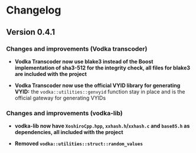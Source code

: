 # Changelog

## Version 0.4.1

### Changes and improvements (Vodka transcoder)

- **Vodka Transcoder now use blake3 instead of the Boost implementation of sha3-512 for the integrity check, all files for blake3 are included with the project**

- **Vodka Transcoder now use the official VYID library for generating VYID:** the `vodka::utilities::genvyid` function stay in place and is the official gateway for generating VYIDs

### Changes and improvements (vodka-lib)

- **vodka-lib now have `XoshiroCpp.hpp`, `xxhash.h`/`xxhash.c` and `base85.h` as dependencies, all included with the project**

- **Removed `vodka::utilities::struct::random_values`**